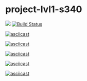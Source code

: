 # project-lvl1-s340
<a href="https://codeclimate.com/github/codeclimate/codeclimate/maintainability"><img src="https://api.codeclimate.com/v1/badges/a99a88d28ad37a79dbf6/maintainability" /></a>
[![Build Status](https://travis-ci.org/akuimov/project-lvl1-s340.svg?branch=master)](https://travis-ci.org/akuimov/project-lvl1-s340)

[![asciicast](https://asciinema.org/a/5zdOKhXFmEqdbKB88lVWOAjL4.png)](https://asciinema.org/a/5zdOKhXFmEqdbKB88lVWOAjL4)

[![asciicast](https://asciinema.org/a/j9jVsWuLzWYDeVFs7TgZh30Re.png)](https://asciinema.org/a/j9jVsWuLzWYDeVFs7TgZh30Re)

[![asciicast](https://asciinema.org/a/ioTKWl0lT5UVhbXmdMXvM08Ql.png)](https://asciinema.org/a/ioTKWl0lT5UVhbXmdMXvM08Ql)

[![asciicast](https://asciinema.org/a/Y18v3pYttQwadEgeFCSBrVXHL.png)](https://asciinema.org/a/Y18v3pYttQwadEgeFCSBrVXHL)

[![asciicast](https://asciinema.org/a/c7JitVZDbDsMNWku0gYbo2etI.png)](https://asciinema.org/a/c7JitVZDbDsMNWku0gYbo2etI)